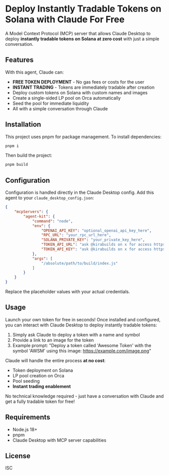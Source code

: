 # Deploy Instantly Tradable Tokens on Solana with Claude For Free

A Model Context Protocol (MCP) server that allows Claude Desktop to deploy **instantly tradable tokens on Solana at zero cost** with just a simple conversation.

## Features

With this agent, Claude can:
- **FREE TOKEN DEPLOYMENT** - No gas fees or costs for the user
- **INSTANT TRADING** - Tokens are immediately tradable after creation
- Deploy custom tokens on Solana with custom names and images
- Create a single-sided LP pool on Orca automatically
- Seed the pool for immediate liquidity
- All with a simple conversation through Claude

## Installation

This project uses pnpm for package management. To install dependencies:

```bash
pnpm i
```

Then build the project:

```bash
pnpm build
```

## Configuration

Configuration is handled directly in the Claude Desktop config. Add this agent to your `claude_desktop_config.json`:

```json
{
    "mcpServers": {
        "agent-kit": {
            "command": "node",
            "env": {
                "OPENAI_API_KEY": "optional_openai_api_key_here",
                "RPC_URL": "your_rpc_url_here",
                "SOLANA_PRIVATE_KEY": "your_private_key_here",
                "TOKEN_API_URL": "ask @kirabuilds on x for access https://x.com/kirabuilds",
                "TOKEN_API_KEY": "ask @kirabuilds on x for access https://x.com/kirabuilds"
            },
            "args": [
                "/absolute/path/to/build/index.js"
            ]
        }
    }
}
```

Replace the placeholder values with your actual credentials.

## Usage

Launch your own token for free in seconds! Once installed and configured, you can interact with Claude Desktop to deploy instantly tradable tokens:

1. Simply ask Claude to deploy a token with a name and symbol
2. Provide a link to an image for the token
3. Example prompt: "Deploy a token called 'Awesome Token' with the symbol 'AWSM' using this image: https://example.com/image.png"

Claude will handle the entire process **at no cost**:
- Token deployment on Solana
- LP pool creation on Orca
- Pool seeding
- **Instant trading enablement**

No technical knowledge required - just have a conversation with Claude and get a fully tradable token for free!

## Requirements

- Node.js 18+
- pnpm
- Claude Desktop with MCP server capabilities

## License

ISC
